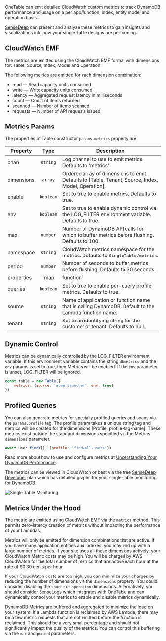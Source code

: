 OneTable can emit detailed CloudWatch custom metrics to track DynamoDB performance and usage on a per app/function, index, entity model and operation basis.  

[SenseDeep](https://www.sensedeep.com) can present and analyze these metrics to gain insights and visualizations into how your single-table designs are performing.

## CloudWatch EMF
The metrics are emitted using the CloudWatch EMF format with dimensions for: Table, Source, Index, Model and Operation.

The following metrics are emitted for each dimension combination:

* read — Read capacity units consumed
* write — Write capacity units consumed
* latency — Aggregated request latency in milliseconds
* count — Count of items returned
* scanned — Number of items scanned
* requests — Number of API requests issued

## Metrics Params

The properties of Table constructor `params.metrics` property are:

| Property | Type | Description |
| -------- | :--: | ----------- |
| chan | `string` | Log channel to use to emit metrics. Defaults to 'metrics'.|
| dimensions | `array` | Ordered array of dimensions to emit. Defaults to [Table, Tenant, Source, Index, Model, Operation].|
| enable | `boolean` | Set to true to enable metrics. Defaults to true.|
| env | `boolean` | Set to true to enable dynamic control via the LOG_FILTER environment variable. Defaults to true.|
| max | `number` | Number of DynamoDB API calls for which to buffer metrics before flushing. Defaults to 100.|
| namespace | `string` | CloudWatch metrics namespace for the metrics. Defaults to `SingleTable/metrics`.|
| period | `number` | Number of seconds to buffer metrics before flushing. Defaults to 30 seconds.|
| properties | `map|function` | Set to a map of additional properties to be included in EMF log record. These are not metrics. Set to a function that will be invoked as `properties(operation, params, result)` and should return a map of properties. Defaults to null.|
| queries | `boolean` | Set to true to enable per-query profile metrics. Defaults to true.|
| source | `string` | Name of application or function name that is calling DynamoDB. Default to the Lambda function name.|
| tenant | `string` | Set to an identifying string for the customer or tenant. Defaults to null.|

## Dynamic Control

Metrics can be dynamically controlled by the LOG_FILTER environment variable. If this environment variable contains the string `dbmetrics` and the `env` params is set to true, then Metrics will be enabled. If the `env` parameter is unset, LOG_FILTER will be ignored.

```javascript
const table = new Table({
    metrics: {source: 'acme:launcher', env: true}
})
```

## Profiled Queries

You can also generate metrics for specially profiled queries and scans via the `params.profile` tag. The profile param takes a unique string tag and metrics will be created for the dimensions [Profile, profile-tag-name]. These metrics exist outside the standard dimensions specified via the Metrics `dimensions` parameter.

```javascript
await User.find({}, {profile: 'find-all-users'})
```

Read more about how to use and configure metrics at [Understanding Your DynamoDB Performance](https://www.sensedeep.com/blog/posts/stories/single-table-dynamodb-monitoring.html).

The metrics can be viewed in CloudWatch or best via the free [SenseDeep Developer](https://www.sensedeep.com) plan which has detailed graphs for your single-table monitoring for DynamoDB.

![Single Table Monitoring](https://www.sensedeep.com/images/sensedeep/table-single.png).

## Metrics Under the Hood

The metric are emitted using [CloudWatch EMF](https://docs.aws.amazon.com/AmazonCloudWatch/latest/monitoring/CloudWatch_Embedded_Metric_Format_Specification.html) via the `metrics` method. This permits zero-latency creation of metrics without impacting the performance of your Lambdas.

Metrics will only be emitted for dimension combinations that are active. If you have many application entities and indexes, you may end up with a large number of metrics. If your site uses all these dimensions actively, your CloudWatch Metric costs may be high. You will be charged by AWS CloudWatch for the total number of metrics that are active each hour at the rate of $0.30 cents per hour.

If your CloudWatch costs are too high, you can minimize your charges by reducing the number of dimensions via the `dimensions` property. You could consider disabling the `source` or `operation` dimensions. Alternatively, you should consider [SenseLogs](https://www.npmjs.com/package/senselogs) which integrates with OneTable and can dynamically control your metrics to enable and disable metrics dynamically.

DynamoDB Metrics are buffered and aggregated to minimize the load on your system. If a Lambda function is reclaimed by AWS Lambda, there may be a few metric requests that are not emitted before the function is reclaimed. This should be a very small percentage and should not significantly impact the quality of the metrics. You can control this buffering via the `max` and `period` parameters.
